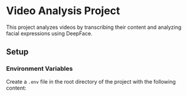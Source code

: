 # Video Analysis Project

This project analyzes videos by transcribing their content and analyzing facial expressions using DeepFace.

## Setup

### Environment Variables

Create a `.env` file in the root directory of the project with the following content:
